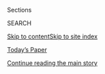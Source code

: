 <div id="app">

<div>

<div class="NYTAppHideMasthead css-1r6wvpq e1suatyy0">

<div class="section css-ui9rw0 e1suatyy2">

<div class="css-eph4ug er09x8g0">

<div class="css-6n7j50">

</div>

<span class="css-1dv1kvn">Sections</span>

<div class="css-10488qs">

<span class="css-1dv1kvn">SEARCH</span>

</div>

[Skip to content](#site-content)[Skip to site
index](#site-index)

</div>

<div class="css-10698na e1huz5gh0">

</div>

</div>

<div id="masthead-bar-one" class="section hasLinks css-15hmgas e1csuq9d3">

<div class="css-uqyvli e1csuq9d0">

</div>

<div class="css-1uqjmks e1csuq9d1">

</div>

<div class="css-9e9ivx">

[](https://myaccount.nytimes.com/auth/login?response_type=cookie&client_id=vi)

</div>

<div class="css-1bvtpon e1csuq9d2">

[Today’s Paper](https://www.nytimes.com/section/todayspaper)

</div>

</div>

</div>

</div>

<div data-aria-hidden="false">

<div id="site-content" data-role="main">

<div id="top-wrapper" class="css-15p45cc eaca97t0" type="top">

<div id="top-slug" class="css-19x0jxb eaca97t1" hidden="">

Advertisement

</div>

[Continue reading the main
story](#after-top)

<div class="ad top-wrapper" style="text-align:center;height:100%;display:block;min-height:90px">

<div id="top" class="place-ad" data-position="top" data-size-key="top">

</div>

</div>

<div id="after-top">

</div>

</div>

<div id="byline" class="section css-15h4p1b e9abtgs0">

<div class="css-1j21atc e1svk9qx1">

<div class="css-nfcc9b e1svk9qx3">

<div class="css-cnx41t">

![Portrait of Salamishah
Tillet](https://static01.nyt.com/images/2019/04/03/multimedia/author-salamishah-tillet/author-salamishah-tillet-thumbLarge.png)

</div>

<div class="css-vl9dhg e1svk9qx5">

<div class="css-1nrhkj6 e1svk9qx6">

# Salamishah Tillet

</div>

## <span>Recent and archived work by Salamishah Tillet for The New York Times</span>

</div>

</div>

</div>

<div>

<div id="mid1-wrapper" class="css-1mn4oms eaca97t0" type="rank">

<div id="mid1-slug" class="css-1tag3rd eaca97t1">

Advertisement

</div>

[Continue reading the main
story](#after-mid1)

<div id="mid1" class="ad mid1-wrapper" style="text-align:center;height:100%;display:block">

</div>

<div id="after-mid1">

</div>

</div>

</div>

<div class="css-185go5a e1o5byef0">

<div class="css-15cbhtu">

  - [Latest](#stream-panel)
  - <span class="css-6n7j50">Search</span>
    <div class="control">
    <div class="label-container css-1dv1kvn">
    Search
    </div>
    <div class="css-wm4t3d">
    **<span id="clear-search-input" class="css-1dv1kvn">Clear this text
    input</span>
    </div>
    </div>
    <span class="css-1iovbfw"></span>

<div id="stream-panel" class="section css-8msx5b e1jz0cab1">

<div class="css-13mho3u">

1.  
    
    <div class="css-1cp3ece">
    
    <div class="css-1l4spti">
    
    [](/2020/07/31/arts/music/beyonce-black-is-king.html)
    
    <div class="css-79elbk">
    
    ![](https://static01.nyt.com/images/2020/08/03/arts/31beyonce7/31beyonce7-thumbWide.jpg?quality=75&auto=webp&disable=upscale)
    
    </div>
    
    ## Beyoncé’s ‘Black Is King’: Let’s Discuss
    
    Six critics on the visual album rooted in her “Lion King”-inspired
    record “The Gift,” a grand statement of African-diaspora pride and
    creative power.
    
    <div class="css-1nqbnmb ea5icrr0">
    
    By <span class="css-1n7hynb">Jason Farago, Vanessa Friedman, Gia
    Kourlas, Wesley Morris, Jon Pareles <span>and</span> Salamishah
    Tillet</span>
    
    </div>
    
    </div>
    
    <div class="css-1lc2l26 e1xfvim33">
    
    </div>
    
    </div>

2.  
    
    <div class="css-1cp3ece">
    
    <div class="css-1l4spti">
    
    [](/2020/06/30/movies/ava-duvernay-stanley-nelson-whose-streets.html)
    
    <div class="css-79elbk">
    
    ![](https://static01.nyt.com/images/2020/06/30/arts/30docs-moment1/30docs-moment1-thumbWide.jpg?quality=75&auto=webp&disable=upscale)
    
    </div>
    
    ## We Asked Four Documentarians: How Does Film Shape the Fight for Racial Justice?
    
    Ava DuVernay, Stanley Nelson, Sabaah Folayan and Damon Davis have
    all made movies that help explain our nation’s current efforts to
    face hundreds of years of inequity. Here’s what they said.
    
    <div class="css-1nqbnmb ea5icrr0">
    
    By <span class="css-1n7hynb">Salamishah
    Tillet</span>
    
    </div>
    
    </div>
    
    <div class="css-1lc2l26 e1xfvim33">
    
    </div>
    
    </div>

3.  
    
    <div class="css-1cp3ece">
    
    <div class="css-1l4spti">
    
    [](/2020/06/24/style/fashion-racism.html)
    
    <div class="css-79elbk">
    
    ![](https://static01.nyt.com/images/2020/06/28/fashion/24Unrest-FashionCivilWar-abloh/24Unrest-FashionCivilWar-abloh-thumbWide.jpg?quality=75&auto=webp&disable=upscale)
    
    </div>
    
    ## It’s Time to End Racism in the Fashion Industry. But How?
    
    Everyone thinks the industry needs to change. They don’t yet agree
    on how.
    
    <div class="css-1nqbnmb ea5icrr0">
    
    By <span class="css-1n7hynb">Salamishah Tillet <span>and</span>
    Vanessa
    Friedman</span>
    
    </div>
    
    </div>
    
    <div class="css-1lc2l26 e1xfvim33">
    
    </div>
    
    </div>

4.  
    
    <div class="css-1cp3ece">
    
    <div class="css-1l4spti">
    
    [](/2020/06/19/arts/elizabeth-alexander-george-floyd-video-protests.html)
    
    <div class="css-79elbk">
    
    ![](https://static01.nyt.com/images/2020/06/19/arts/19elizabeth-alexander01/19elizabeth-alexander01-thumbWide.jpg?quality=75&auto=webp&disable=upscale)
    
    </div>
    
    ## Endless Grief: The Spectacle of ‘Black Bodies in Pain’
    
    Elizabeth Alexander reflects on her seminal Rodney King essay, the
    George Floyd killing and how the videos of police brutality
    exacerbate black grief.
    
    <div class="css-1nqbnmb ea5icrr0">
    
    By <span class="css-1n7hynb">Salamishah
    Tillet</span>
    
    </div>
    
    </div>
    
    <div class="css-1lc2l26 e1xfvim33">
    
    </div>
    
    </div>

5.  
    
    <div class="css-1cp3ece">
    
    <div class="css-1l4spti">
    
    [](/2020/06/10/theater/systemic-racism-theater.html)
    
    <div class="css-79elbk">
    
    ![](https://static01.nyt.com/images/2020/06/14/arts/14unrest-theater-promo/14unrest-theater-promo-thumbWide.jpg?quality=75&auto=webp&disable=upscale)
    
    </div>
    
    ## Four Black Artists on How Racism Corrodes the Theater World
    
    A playwright, a director, an artistic director and an actor share
    their experiences — and prescriptions for change.
    
    <div class="css-1nqbnmb ea5icrr0">
    
    By <span class="css-1n7hynb">Laura Collins-Hughes, Michael Paulson
    <span>and</span> Salamishah
    Tillet</span>
    
    </div>
    
    </div>
    
    <div class="css-1lc2l26 e1xfvim33">
    
    </div>
    
    </div>

6.  
    
    <div class="css-1cp3ece">
    
    <div class="css-1l4spti">
    
    [](/2020/06/04/arts/racism-writings-books-movies.html)
    
    <div class="css-79elbk">
    
    ![](https://static01.nyt.com/images/2020/06/04/arts/04protest-resouces7/merlin_143232084_06a88896-330e-48a3-91fd-9e6ae21687b3-thumbWide.jpg?quality=75&auto=webp&disable=upscale)
    
    </div>
    
    ## Art That Confronts and Challenges Racism: Start Here
    
    Our writers suggest works that illuminate and tackle issues of
    police brutality, social injustice and racial inequity.
    
    <div class="css-1nqbnmb ea5icrr0">
    
    By <span class="css-1n7hynb">Melena Ryzik, Wesley Morris, Mekado
    Murphy, Reggie Ugwu, Pierre-Antoine Louis, Salamishah Tillet
    <span>and</span> Siddhartha
    Mitter</span>
    
    </div>
    
    </div>
    
    <div class="css-1lc2l26 e1xfvim33">
    
    </div>
    
    </div>

7.  
    
    <div class="css-1cp3ece">
    
    <div class="css-1l4spti">
    
    [](/2020/06/03/movies/metoo-documentary-russell-simmons.html)
    
    <div class="css-79elbk">
    
    ![](https://static01.nyt.com/images/2020/06/06/arts/03metoo-docs1/03metoo-docs1-thumbWide.jpg?quality=75&auto=webp&disable=upscale)
    
    </div>
    
    ### <span class="css-m70j1g">Critic’s Notebook</span>
    
    ## A Documentary for the \#MeToo Era
    
    “On the Record” implicitly addresses longstanding criticism that
    black women have been overlooked in the conversation about sexual
    assault and power, but the film could have gone further.
    
    <div class="css-1nqbnmb ea5icrr0">
    
    By <span class="css-1n7hynb">Salamishah
    Tillet</span>
    
    </div>
    
    </div>
    
    <div class="css-1lc2l26 e1xfvim33">
    
    </div>
    
    </div>

8.  
    
    <div class="css-1cp3ece">
    
    <div class="css-1l4spti">
    
    [](/2020/05/22/arts/television/insecure-lovebirds-interracial.html)
    
    <div class="css-79elbk">
    
    ![](https://static01.nyt.com/images/2020/05/15/arts/15interracial1/15interracial1-thumbWide.jpg?quality=75&auto=webp&disable=upscale)
    
    </div>
    
    ## Interracial Romance, With Black Women as the Stars
    
    In “Insecure,” “Love Is Blind” and “The Lovebirds,” these leading
    ladies are pushing back against dating bias in the real world.
    
    <div class="css-1nqbnmb ea5icrr0">
    
    By <span class="css-1n7hynb">Salamishah
    Tillet</span>
    
    </div>
    
    </div>
    
    <div class="css-1lc2l26 e1xfvim33">
    
    </div>
    
    </div>

9.  
    
    <div class="css-1cp3ece">
    
    <div class="css-1l4spti">
    
    [](/2020/05/21/opinion/coronavirus-stimulus-women.html)
    
    <div class="css-79elbk">
    
    ![](https://static01.nyt.com/images/2020/05/21/opinion/21shifman-tillet-final/21shifman-tillet-final-thumbWide.jpg?quality=75&auto=webp&disable=upscale)
    
    </div>
    
    ## How We Spend Tells Us Whose Lives Matter
    
    The next federal stimulus package has to reduce inequality, not make
    it worse.
    
    <div class="css-1nqbnmb ea5icrr0">
    
    By <span class="css-1n7hynb">Pamela Shifman <span>and</span>
    Salamishah
    Tillet</span>
    
    </div>
    
    </div>
    
    <div class="css-1lc2l26 e1xfvim33">
    
    </div>
    
    </div>

10. 
    
    <div class="css-1cp3ece">
    
    <div class="css-1l4spti">
    
    [](/2020/02/26/theater/claudia-rankine-help.html)
    
    <div class="css-79elbk">
    
    ![](https://static01.nyt.com/images/2020/03/01/arts/01rankine-promo/01rankine-promo-thumbWide.jpg?quality=75&auto=webp&disable=upscale)
    
    </div>
    
    ### <span class="css-m70j1g">SPRING PREVIEW</span>
    
    ## Claudia Rankine Looks at White Privilege From 35,000 Feet
    
    How do you turn a magazine article about air travel and race
    relations into theater? For “Help,” Rankine’s new play, she started
    with a pile of letters.
    
    <div class="css-1nqbnmb ea5icrr0">
    
    By <span class="css-1n7hynb">Salamishah Tillet</span>
    
    </div>
    
    </div>
    
    <div class="css-1lc2l26 e1xfvim33">
    
    </div>
    
    </div>

<div class="css-13mho3u">

<div class="css-1t62hi8">

<div class="css-1stvaey">

Show
More

<div>

<div style="border:0;clip:rect(0 0 0 0);height:1px;margin:-1px;overflow:hidden;white-space:nowrap;padding:0;width:1px;position:absolute" data-role="log" data-aria-live="assertive">

</div>

<div style="border:0;clip:rect(0 0 0 0);height:1px;margin:-1px;overflow:hidden;white-space:nowrap;padding:0;width:1px;position:absolute" data-role="log" data-aria-live="assertive">

</div>

<div style="border:0;clip:rect(0 0 0 0);height:1px;margin:-1px;overflow:hidden;white-space:nowrap;padding:0;width:1px;position:absolute" data-role="log" data-aria-live="polite">

</div>

<div style="border:0;clip:rect(0 0 0 0);height:1px;margin:-1px;overflow:hidden;white-space:nowrap;padding:0;width:1px;position:absolute" data-role="log" data-aria-live="polite">

</div>

</div>

</div>

</div>

</div>

</div>

<div class="css-g6hk37 supplemental">

<div id="mid2-wrapper" class="css-10wkyv7 eaca97t0" type="lede">

<div id="mid2-slug" class="css-1tag3rd eaca97t1">

Advertisement

</div>

[Continue reading the main
story](#after-mid2)

<div id="mid2" class="ad mid2-wrapper" style="text-align:center;height:100%;display:block;min-height:250px">

</div>

<div id="after-mid2">

</div>

</div>

## Follow Elsewhere

<div class="module-body">

  - [**<span data-aria-hidden="true">salamishah</span><span class="css-1dv1kvn">twitter
    page for salamishah</span>](https://twitter.com/salamishah)

</div>

</div>

</div>

</div>

</div>

</div>

</div>

## Site Index

<div>

</div>

## Site Information Navigation

  - [© <span>2020</span> <span>The New York Times
    Company</span>](https://help.nytimes.com/hc/en-us/articles/115014792127-Copyright-notice)

<!-- end list -->

  - [NYTCo](https://www.nytco.com/)
  - [Contact
    Us](https://help.nytimes.com/hc/en-us/articles/115015385887-Contact-Us)
  - [Work with us](https://www.nytco.com/careers/)
  - [Advertise](https://nytmediakit.com/)
  - [T Brand Studio](http://www.tbrandstudio.com/)
  - [Your Ad
    Choices](https://www.nytimes.com/privacy/cookie-policy#how-do-i-manage-trackers)
  - [Privacy](https://www.nytimes.com/privacy)
  - [Terms of
    Service](https://help.nytimes.com/hc/en-us/articles/115014893428-Terms-of-service)
  - [Terms of
    Sale](https://help.nytimes.com/hc/en-us/articles/115014893968-Terms-of-sale)
  - [Site
    Map](https://spiderbites.nytimes.com)
  - [Help](https://help.nytimes.com/hc/en-us)
  - [Subscriptions](https://www.nytimes.com/subscription?campaignId=37WXW)

</div>

</div>
